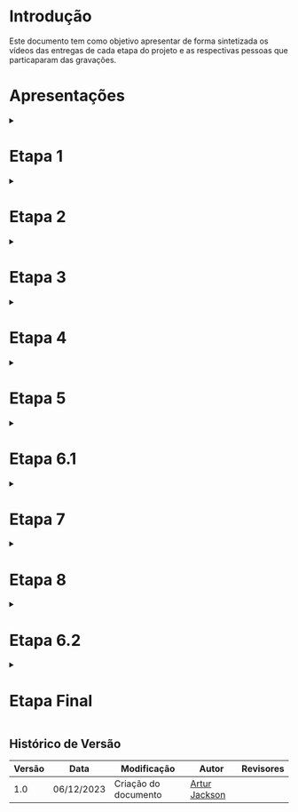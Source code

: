 # Introdução

Este documento tem como objetivo apresentar de forma sintetizada os vídeos das entregas de cada etapa do projeto e as respectivas pessoas que particaparam das gravações.

# Apresentações

<details>

<summary>
<h1>Etapa 1</h1>
</summary>

<p style="text-align: center"><iframe width="560" height="315" src="https://www.youtube.com/watch?v=rn-6kxlx5rc" title="YouTube video player" frameborder="0" allow="accelerometer; autoplay; clipboard-write; encrypted-media; gyroscope; picture-in-picture; web-share" allowfullscreen></iframe></p>

<p style="text-align: center">
<a href="https://www.youtube.com/watch?v=rn-6kxlx5rc">Link do vídeo</a>
</p>

<h3>Participantes:</h3>

<p><a href="https://github.com/Amandaaaaabreu">Amanda Gonçalves</a></p>
<p><a href="https://github.com/arthurrsousa">Arthur Sousa</a></p>
<p><a href="https://github.com/artur-jack">Artur Jackson</a></p>
<p><a href="https://github.com/FauseSkyWalker">Fause Carlos</a></p>
<p><a href="https://github.com/FHansen98">Felipe Hansen</a></p>
<p><a href="https://github.com/Juan-Ricarte">Juan Pablo</a></p>
<p><a href="https://github.com/lucaslobao-18">Lucas Lobão</a></p>

</details>

<details>

<summary>
<h1>Etapa 2</h1>
</summary>

<p style="text-align: center"><iframe width="560" height="315" src="https://youtu.be/z1MTTTUfaYU" title="YouTube video player" frameborder="0" allow="accelerometer; autoplay; clipboard-write; encrypted-media; gyroscope; picture-in-picture; web-share" allowfullscreen></iframe></p>

<p style="text-align: center">
<a href="https://youtu.be/z1MTTTUfaYU">Link do vídeo</a>
</p>

<h3>Participantes:</h3>

<p><a href="https://github.com/Amandaaaaabreu">Amanda Gonçalves</a></p>
<p><a href="https://github.com/arthurrsousa">Arthur Sousa</a></p>
<p><a href="https://github.com/artur-jack">Artur Jackson</a></p>
<p><a href="https://github.com/FauseSkyWalker">Fause Carlos</a></p>
<p><a href="https://github.com/FHansen98">Felipe Hansen</a></p>
<p><a href="https://github.com/Juan-Ricarte">Juan Pablo</a></p>
<p><a href="https://github.com/lucaslobao-18">Lucas Lobão</a></p>

</details>


<details>

<summary>
<h1>Etapa 3</h1>
</summary>

<p style="text-align: center"><iframe width="560" height="315" src="https://youtu.be/Dk47CFnf1pM" title="YouTube video player" frameborder="0" allow="accelerometer; autoplay; clipboard-write; encrypted-media; gyroscope; picture-in-picture; web-share" allowfullscreen></iframe></p>

<p style="text-align: center">
<a href="https://youtu.be/Dk47CFnf1pM">Link do vídeo</a>
</p>

<h3>Participantes:</h3>

<p><a href="https://github.com/Amandaaaaabreu">Amanda Gonçalves</a></p>
<p><a href="https://github.com/arthurrsousa">Arthur Sousa</a></p>
<p><a href="https://github.com/artur-jack">Artur Jackson</a></p>
<p><a href="https://github.com/FauseSkyWalker">Fause Carlos</a></p>
<p><a href="https://github.com/FHansen98">Felipe Hansen</a></p>
<p><a href="https://github.com/Juan-Ricarte">Juan Pablo</a></p>
<p><a href="https://github.com/lucaslobao-18">Lucas Lobão</a></p>

</details>


<details>

<summary>
<h1>Etapa 4</h1>
</summary>

<p style="text-align: center"><iframe width="560" height="315" src="https://youtu.be/PtNKCpDUTOU" title="YouTube video player" frameborder="0" allow="accelerometer; autoplay; clipboard-write; encrypted-media; gyroscope; picture-in-picture; web-share" allowfullscreen></iframe></p>

<p style="text-align: center">
<a href="https://youtu.be/PtNKCpDUTOU">Link do vídeo</a>
</p>

<h3>Participantes:</h3>

<p><a href="https://github.com/Amandaaaaabreu">Amanda Gonçalves</a></p>
<p><a href="https://github.com/arthurrsousa">Arthur Sousa</a></p>
<p><a href="https://github.com/artur-jack">Artur Jackson</a></p>
<p><a href="https://github.com/FauseSkyWalker">Fause Carlos</a></p>
<p><a href="https://github.com/FHansen98">Felipe Hansen</a></p>
<p><a href="https://github.com/Juan-Ricarte">Juan Pablo</a></p>
<p><a href="https://github.com/lucaslobao-18">Lucas Lobão</a></p>

</details>


<details>

<summary>
<h1>Etapa 5</h1>
</summary>

<p style="text-align: center"><iframe width="560" height="315" src="https://youtu.be/LkH3uo9EATE" title="YouTube video player" frameborder="0" allow="accelerometer; autoplay; clipboard-write; encrypted-media; gyroscope; picture-in-picture; web-share" allowfullscreen></iframe></p>

<p style="text-align: center">
<a href="https://youtu.be/LkH3uo9EATE">Link do vídeo</a>
</p>

<h3>Participantes:</h3>

<p><a href="https://github.com/Amandaaaaabreu">Amanda Gonçalves</a></p>
<p><a href="https://github.com/arthurrsousa">Arthur Sousa</a></p>
<p><a href="https://github.com/artur-jack">Artur Jackson</a></p>
<p><a href="https://github.com/FauseSkyWalker">Fause Carlos</a></p>
<p><a href="https://github.com/FHansen98">Felipe Hansen</a></p>
<p><a href="https://github.com/Juan-Ricarte">Juan Pablo</a></p>
<p><a href="https://github.com/lucaslobao-18">Lucas Lobão</a></p>

</details>


<details>

<summary>
<h1>Etapa 6.1</h1>
</summary>

<p style="text-align: center"><iframe width="560" height="315" src="https://youtu.be/ZlqJqFgWjWE" title="YouTube video player" frameborder="0" allow="accelerometer; autoplay; clipboard-write; encrypted-media; gyroscope; picture-in-picture; web-share" allowfullscreen></iframe></p>

<p style="text-align: center">
<a href="https://youtu.be/ZlqJqFgWjWE">Link do vídeo</a>
</p>

<h3>Participantes:</h3>

<p><a href="https://github.com/Amandaaaaabreu">Amanda Gonçalves</a></p>
<p><a href="https://github.com/arthurrsousa">Arthur Sousa</a></p>
<p><a href="https://github.com/artur-jack">Artur Jackson</a></p>
<p><a href="https://github.com/FauseSkyWalker">Fause Carlos</a></p>
<p><a href="https://github.com/FHansen98">Felipe Hansen</a></p>
<p><a href="https://github.com/Juan-Ricarte">Juan Pablo</a></p>
<p><a href="https://github.com/lucaslobao-18">Lucas Lobão</a></p>

</details>

<details>

<summary>
<h1>Etapa 7</h1>
</summary>

<p style="text-align: center"><iframe width="560" height="315" src="https://youtu.be/k0sB_bqg3Rw" title="YouTube video player" frameborder="0" allow="accelerometer; autoplay; clipboard-write; encrypted-media; gyroscope; picture-in-picture; web-share" allowfullscreen></iframe></p>

<p style="text-align: center">
<a href="https://youtu.be/k0sB_bqg3Rw">Link do vídeo</a>
</p>

<h3>Participantes:</h3>

<p><a href="https://github.com/Amandaaaaabreu">Amanda Gonçalves</a></p>
<p><a href="https://github.com/arthurrsousa">Arthur Sousa</a></p>
<p><a href="https://github.com/artur-jack">Artur Jackson</a></p>
<p><a href="https://github.com/FauseSkyWalker">Fause Carlos</a></p>
<p><a href="https://github.com/FHansen98">Felipe Hansen</a></p>
<p><a href="https://github.com/Juan-Ricarte">Juan Pablo</a></p>
<p><a href="https://github.com/lucaslobao-18">Lucas Lobão</a></p>

</details>

<details>

<summary>
<h1>Etapa 8</h1>
</summary>

<p style="text-align: center"><iframe width="560" height="315" src="https://youtu.be/kOkTDN6PXhA" title="YouTube video player" frameborder="0" allow="accelerometer; autoplay; clipboard-write; encrypted-media; gyroscope; picture-in-picture; web-share" allowfullscreen></iframe></p>

<p style="text-align: center">
<a href="https://youtu.be/kOkTDN6PXhA">Link do vídeo</a>
</p>

<h3>Participantes:</h3>

<p><a href="https://github.com/Amandaaaaabreu">Amanda Gonçalves</a></p>
<p><a href="https://github.com/arthurrsousa">Arthur Sousa</a></p>
<p><a href="https://github.com/artur-jack">Artur Jackson</a></p>
<p><a href="https://github.com/FauseSkyWalker">Fause Carlos</a></p>
<p><a href="https://github.com/FHansen98">Felipe Hansen</a></p>
<p><a href="https://github.com/Juan-Ricarte">Juan Pablo</a></p>
<p><a href="https://github.com/lucaslobao-18">Lucas Lobão</a></p>

</details>

<details>

<summary>
<h1>Etapa 6.2</h1>
</summary>

<p style="text-align: center"><iframe width="560" height="315" src="https://www.youtube.com/watch?v=wnLg9bufeBQ" title="YouTube video player" frameborder="0" allow="accelerometer; autoplay; clipboard-write; encrypted-media; gyroscope; picture-in-picture; web-share" allowfullscreen></iframe></p>

<p style="text-align: center">
<a href="https://www.youtube.com/watch?v=wnLg9bufeBQ">Link do vídeo</a>
</p>

<h3>Participantes:</h3>

<p><a href="https://github.com/Amandaaaaabreu">Amanda Gonçalves</a></p>
<p><a href="https://github.com/arthurrsousa">Arthur Sousa</a></p>
<p><a href="https://github.com/artur-jack">Artur Jackson</a></p>
<p><a href="https://github.com/FauseSkyWalker">Fause Carlos</a></p>
<p><a href="https://github.com/FHansen98">Felipe Hansen</a></p>
<p><a href="https://github.com/Juan-Ricarte">Juan Pablo</a></p>
<p><a href="https://github.com/lucaslobao-18">Lucas Lobão</a></p>

</details>

<details>

<summary>
<h1>Etapa Final</h1>
</summary>

<p style="text-align: center"><iframe width="560" height="315" src="" title="YouTube video player" frameborder="0" allow="accelerometer; autoplay; clipboard-write; encrypted-media; gyroscope; picture-in-picture; web-share" allowfullscreen></iframe></p>

<h3>Participantes:</h3>

<p><a href="https://github.com/Amandaaaaabreu">Amanda Gonçalves</a></p>
<p><a href="https://github.com/arthurrsousa">Arthur Sousa</a></p>
<p><a href="https://github.com/artur-jack">Artur Jackson</a></p>
<p><a href="https://github.com/FauseSkyWalker">Fause Carlos</a></p>
<p><a href="https://github.com/FHansen98">Felipe Hansen</a></p>
<p><a href="https://github.com/Juan-Ricarte">Juan Pablo</a></p>
<p><a href="https://github.com/lucaslobao-18">Lucas Lobão</a></p>

</details>

## Histórico de Versão

| Versão | Data       | Modificação                             | Autor                         | Revisores                         |
| ------ | ---------- | --------------------------------------- | ----------------------------- | ----------------------------- |
|    1.0   |   06/12/2023   |   Criação do documento | [Artur Jackson](https://github.com/artur-jack)| []() |